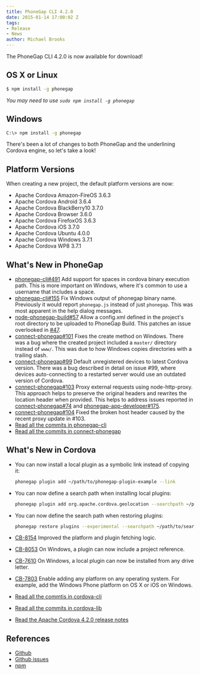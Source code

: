 ```yaml
---
title: PhoneGap CLI 4.2.0
date: 2015-01-14 17:00:02 Z
tags:
- Release
- News
author: Michael Brooks
---
```


The PhoneGap CLI 4.2.0 is now available for download!

## OS X or Linux

```sh
$ npm install -g phonegap
```

_You may need to use `sudo npm install -g phonegap`_

## Windows

```sh
C:\> npm install -g phonegap
```

There's been a lot of changes to both PhoneGap and the underlining Cordova engine, so let's take a look!

## Platform Versions

When creating a new project, the default platform versions are now:

- Apache Cordova Amazon-FireOS 3.6.3
- Apache Cordova Android 3.6.4
- Apache Cordova BlackBerry10 3.7.0
- Apache Cordova Browser 3.6.0
- Apache Cordova FirefoxOS 3.6.3
- Apache Cordova iOS 3.7.0
- Apache Cordova Ubuntu 4.0.0
- Apache Cordova Windows 3.7.1
- Apache Cordova WP8 3.7.1

## What's New in PhoneGap

- [phonegap-cli#491](https://github.com/phonegap/phonegap-cli/issues/491) Add support for spaces in cordova binary execution path. This is more important on Windows, where it's common to use a username that includes a space.
- [phonegap-cli#155](https://github.com/phonegap/phonegap-cli/issues/155) Fix Windows output of phonegap binary name. Previously it would report `phonegap.js` instead of just `phonegap`. This was most apparent in the help dialog messages.
- [node-phonegap-build#57](https://github.com/phonegap/node-phonegap-build/issues/57) Allow a config.xml defined in the project's root directory to be uploaded to PhoneGap Build. This patches an issue overlooked in [#47](https://github.com/phonegap/node-phonegap-build/issues/47).
- [connect-phonegap#101](https://github.com/phonegap/connect-phonegap/issues/101) Fixes the create method on Windows. There was a bug where the created project included a `master/` directory instead of `www/`. This was due to how Windows copies directories with a trailing slash.
- [connect-phonegap#99](https://github.com/phonegap/connect-phonegap/issues/99) Default unregistered devices to latest Cordova version. There was a bug described in detail on issue #99, where devices auto-connecting to a restarted server would use an outdated version of Cordova.
- [connect-phonegap#103](https://github.com/phonegap/connect-phonegap/issues/103) Proxy external requests using node-http-proxy. This approach helps to preserve the original headers and rewrites the location header when provided. This helps to address issues reported in [connect-phonegap#74](https://github.com/phonegap/connect-phonegap/issues/74) and [phonegap-app-developer#175](https://github.com/phonegap/phonegap-app-developer/issues/175).
- [connect-phonegap#104](https://github.com/phonegap/connect-phonegap/issues/104) Fixed the broken host header caused by the recent proxy update in #103.
- [Read all the commits in phonegap-cli](https://github.com/phonegap/phonegap-cli/compare/4.0.0-0.22.7...4.2.0-0.23.0)
- [Read all the commits in connect-phonegap](https://github.com/phonegap/connect-phonegap/compare/0.14.2...0.14.6)

## What's New in Cordova

- You can now install a local plugin as a symbolic link instead of copying it:

  ```sh
  phonegap plugin add ~/path/to/phonegap-plugin-example --link
  ```

- You can now define a search path when installing local plugins:

  ```sh
  phonegap plugin add org.apache.cordova.geolocation --searchpath ~/path/to/search
  ```

- You can now define the search path when restoring plugins:

  ```sh
  phonegap restore plugins --experimental --searchpath ~/path/to/search
  ```

- [CB-8154](https://github.com/apache/cordova-lib/commit/20219874e1023688f111bf4a5c182eaa9eac752a) Improved the platform and plugin fetching logic.
- [CB-8053](https://issues.apache.org/jira/browse/CB-8053) On Windows, a plugin can now include a project reference.
- [CB-7610](https://github.com/apache/cordova-lib/commit/c6870a1b54719662e531e5dab38beeb6213794f8) On Windows, a local plugin can now be installed from any drive letter.
- [CB-7803](https://issues.apache.org/jira/browse/CB-7803) Enable adding any platform on any operating system. For example, add the Windows Phone platform on OS X or iOS on Windows.
- [Read all the commtis in cordova-cli](https://github.com/apache/cordova-cli/compare/4.1.2...4.2.0)
- [Read all the commits in cordova-lib](https://github.com/apache/cordova-lib/compare/4.1.2...4.2.0)
- [Read the Apache Cordova 4.2.0 release notes](http://cordova.apache.org/news/2015/01/09/tools-release.html)

## References

- [Github](https://github.com/phonegap/phonegap-cli)
- [Github issues](https://github.com/phonegap/phonegap-cli/issues)
- [npm](https://www.npmjs.org/package/phonegap)
